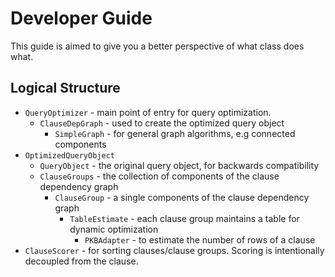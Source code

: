 # Developer Guide
This guide is aimed to give you a better perspective of what class does what.

## Logical Structure
- `QueryOptimizer` - main point of entry for query optimization.
  - `ClauseDepGraph` - used to create the optimized query object
    - `SimpleGraph` - for general graph algorithms, e.g connected components
- `OptimizedQueryObject`
  - `QueryObject` - the original query object, for backwards compatibility
  - `ClauseGroups` - the collection of components of the clause dependency graph
    - `ClauseGroup` - a single components of the clause dependency graph
      - `TableEstimate` - each clause group maintains a table for dynamic optimization
        - `PKBAdapter` - to estimate the number of rows of a clause 
- `ClauseScorer` - for sorting clauses/clause groups. Scoring is intentionally decoupled from the clause.